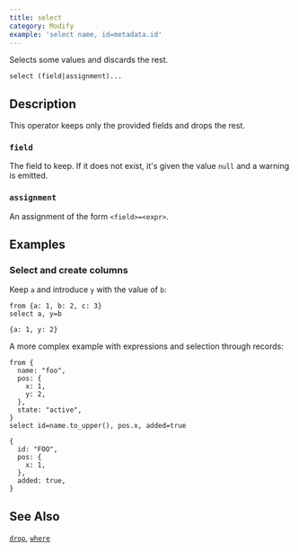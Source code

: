 ```yaml
---
title: select
category: Modify
example: 'select name, id=metadata.id'
---
```


Selects some values and discards the rest.

```tql
select (field|assignment)...
```

## Description

This operator keeps only the provided fields and drops the rest.

### `field`

The field to keep. If it does not exist, it's given the value `null` and a
warning is emitted.

### `assignment`

An assignment of the form `<field>=<expr>`.

## Examples

### Select and create columns

Keep `a` and introduce `y` with the value of `b`:

```tql
from {a: 1, b: 2, c: 3}
select a, y=b
```

```tql
{a: 1, y: 2}
```

A more complex example with expressions and selection through records:

```tql
from {
  name: "foo",
  pos: {
    x: 1,
    y: 2,
  },
  state: "active",
}
select id=name.to_upper(), pos.x, added=true
```

```tql
{
  id: "FOO",
  pos: {
    x: 1,
  },
  added: true,
}
```

## See Also

[`drop`](/reference/operators/drop),
[`where`](/reference/operators/where)
